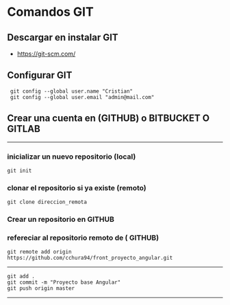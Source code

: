 # Comandos GIT
## Descargar en instalar GIT
- https://git-scm.com/


## Configurar GIT
```
 git config --global user.name "Cristian"
 git config --global user.email "admin@mail.com"
```
## Crear una cuenta en (GITHUB) o BITBUCKET O GITLAB
---------------------------
### inicializar un nuevo repositorio (local)
```
git init
```
### clonar el repositorio si ya existe (remoto)
```
git clone direccion_remota
```
### Crear un repositorio en GITHUB

### refereciar al repositorio remoto de ( GITHUB)
```
git remote add origin https://github.com/cchura94/front_proyecto_angular.git
```
---------------------------
```
git add .
git commit -m "Proyecto base Angular"
git push origin master
```


---------------------------
